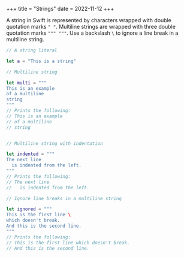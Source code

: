 +++
title = "Strings"
date = 2022-11-12
+++

A string in Swift is represented by characters wrapped with double quotation marks `" "`. Multiline strings are wrapped with three double quotation marks `""" """`. Use a backslash `\` to ignore a line break in a multiline string.

```swift
// A string literal

let a = "This is a string"

// Multiline string

let multi = """
This is an example
of a multiline
string
"""
// Prints the following:
// This is an example
// of a multiline
// string


// Multiline string with indentation

let indented = """
The next line
  is indented from the left.
"""
// Prints the following:
// The next line
//   is indented from the left.

// Ignore line breaks in a multiline string

let ignored = """
This is the first line \
which doesn't break.
And this is the second line.
"""
// Prints the following:
// This is the first line which doesn't break.
// And this is the second line.
```
